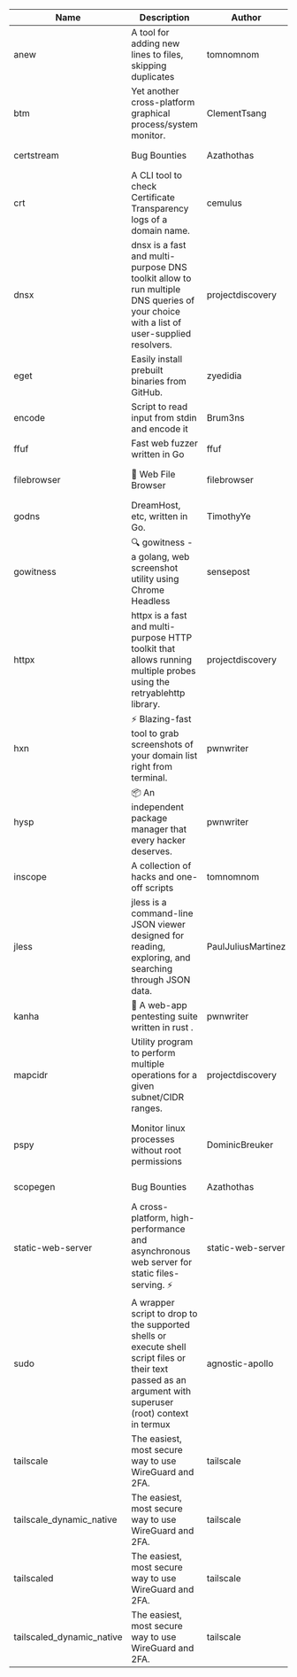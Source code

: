 | Name | Description | Author | Repository | Stars | Version | Updated | Size | SHA256SUM | B3SUM | Source | Language | License |
| ---- | ----------- | ------ | ---------- | ----- | ------- | ------- | ---- | --- | ------ | --------|-------- | ------- |
| anew | A tool for adding new lines to files, skipping duplicates | tomnomnom | [https://github.com/tomnomnom/anew](https://github.com/tomnomnom/anew) | 1118 | v0.1.1 | 2022-03-15T22:35:31Z | 1.41 MB | 71f4a6a24d16f0d78808ccbaabbb0d0a75b086494070eecb8f1e13cd098f9cda | f6da4ac6923f9fecac2b770956139ba4f45b0dcb2814d2b59a657f86d64fe51c | https://raw.githubusercontent.com/Azathothas/Toolpacks/main/aarch64_arm64_v8a_Android/anew | Go | MIT License |
| btm | Yet another cross-platform graphical process/system monitor. | ClementTsang | [https://github.com/ClementTsang/bottom](https://github.com/ClementTsang/bottom) | 8252 | 0.9.6 | 2023-08-27T01:43:44Z | 3.10 MB | 7b8a634b5b5f7ee07c90d845592e955208b96ed5192415fea550c6ac5fc1e829 | ae17cc6d7ba315ec873b4c491da916919fe3719f70f72af5ca2e69380a1adc38 | https://raw.githubusercontent.com/Azathothas/Toolpacks/main/aarch64_arm64_v8a_Android/btm | Rust | MIT License |
| certstream |  Bug Bounties | Azathothas | [https://github.com/Azathothas/Arsenal](https://github.com/Azathothas/Arsenal) | 13 | null |  | 4.54 MB | 37f9a4688a6859ca0371af3668c711d66e4b3ff0de8b55b9e5ecc7d78e57251c | 0824ab2b6dbd2afc399bade351f23760bc50d7016530dbfd3a357ada498d9294 | https://raw.githubusercontent.com/Azathothas/Toolpacks/main/aarch64_arm64_v8a_Android/certstream | Shell | null |
| crt | A CLI tool to check Certificate Transparency logs of a domain name. | cemulus | [https://github.com/cemulus/crt](https://github.com/cemulus/crt) | 64 | v0.1.0 | 2022-03-08T21:41:54Z | 4.63 MB | 16c7bfd4b2f38896cd05800bc74e1acbaa65b5c607834838842c01e2d632cfb8 | b6d521907c31503b8882a3d3d865f436d4eff41f05a917bd121f047be87b664d | https://raw.githubusercontent.com/Azathothas/Toolpacks/main/aarch64_arm64_v8a_Android/crt | Go | Apache License 2.0 |
| dnsx | dnsx is a fast and multi-purpose DNS toolkit allow to run multiple DNS queries of your choice with a list of user-supplied resolvers. | projectdiscovery | [https://github.com/projectdiscovery/dnsx](https://github.com/projectdiscovery/dnsx) | 1825 | v1.1.6 | 2023-11-11T19:20:44Z | 25.01 MB | 420449d2fd6b0d4d3d0f065665afbfc2f203c2edb5b94d48d1577b2ee1fef977 | 108cb10a27253dbfa59042b376866589a3a6837aa79c81010c8f92e6d5139535 | https://raw.githubusercontent.com/Azathothas/Toolpacks/main/aarch64_arm64_v8a_Android/dnsx | Go | MIT License |
| eget | Easily install prebuilt binaries from GitHub. | zyedidia | [https://github.com/zyedidia/eget](https://github.com/zyedidia/eget) | 659 | v1.3.3 | 2023-02-22T05:15:46Z | 6.49 MB | af83968bb95a1afaa0374eb711a12bc98d5a5deaa7ee8d5df2f85f66d2608cf8 | 68ef29cfbf7cb3da76864e41c4e7f5d92b5692fd467639b642fa0e087e56a8fe | https://raw.githubusercontent.com/Azathothas/Toolpacks/main/aarch64_arm64_v8a_Android/eget | Go | MIT License |
| encode | Script to read input from stdin and encode it | Brum3ns | [https://github.com/Brum3ns/encode](https://github.com/Brum3ns/encode) | 18 | null |  | 2.49 MB | d453d69368bf3b9b1ca04a5b587dd7983fc3c4377aac6b5a973328cda67a4d71 | f208bc6281fab40219965803e70be0183b91bc2b32cbbac26073651d2d915a72 | https://raw.githubusercontent.com/Azathothas/Toolpacks/main/aarch64_arm64_v8a_Android/encode | Go | MIT License |
| ffuf | Fast web fuzzer written in Go | ffuf | [https://github.com/ffuf/ffuf](https://github.com/ffuf/ffuf) | 10769 | v2.1.0 | 2023-09-16T12:23:19Z | 8.18 MB | 0b48d664d7ecd40b4f63573d9d0190b6a62bb46866ff66af4ee431e9fc6ce004 | 3f3f5a5f375ebac2cf77aeb9f623ee8e016078e4ea7c6a2dbeb484ea6be71e91 | https://raw.githubusercontent.com/Azathothas/Toolpacks/main/aarch64_arm64_v8a_Android/ffuf | Go | MIT License |
| filebrowser | 📂 Web File Browser | filebrowser | [https://github.com/filebrowser/filebrowser](https://github.com/filebrowser/filebrowser) | 22238 | v2.27.0 | 2024-01-02T14:38:37Z | 13.29 MB | d4a83496a0cbaa8550974bcd73a3421d834a245c0702ebd81b7eb41e87992a65 | a48d1c5a4c2e6f8dd1cb3b1884d377319df24401a95ff7e4bdab3fde3cd81c9b | https://raw.githubusercontent.com/Azathothas/Toolpacks/main/aarch64_arm64_v8a_Android/filebrowser | Go | Apache License 2.0 |
| godns |  DreamHost, etc, written in Go. | TimothyYe | [https://github.com/TimothyYe/godns](https://github.com/TimothyYe/godns) | 1386 | v3.0.5 | 2024-01-05T15:35:43Z | 11.81 MB | 00041eb1bc03c10bd60f2841e5c0727673e8dbfa77e27e6a607cdb943d79d406 | 54fc4fc287262b7940a594c332e61032086bd147f962f066f987059cc3835d8c | https://raw.githubusercontent.com/Azathothas/Toolpacks/main/aarch64_arm64_v8a_Android/godns | Go | Apache License 2.0 |
| gowitness | 🔍 gowitness - a golang, web screenshot utility using Chrome Headless | sensepost | [https://github.com/sensepost/gowitness](https://github.com/sensepost/gowitness) | 2536 | 2.5.1 | 2023-10-29T11:11:30Z | 25.96 MB | ba6dbe913c99d9333b7f2a27986e53c8722023687f7ed958ceaf1b4ef945c795 | f4db3cdc35161a03bf905354ba2a7b832fe07b9ed8d371cc4f63fb572f882f8a | https://raw.githubusercontent.com/Azathothas/Toolpacks/main/aarch64_arm64_v8a_Android/gowitness | Go | GNU General Public License v3.0 |
| httpx | httpx is a fast and multi-purpose HTTP toolkit that allows running multiple probes using the retryablehttp library. | projectdiscovery | [https://github.com/projectdiscovery/httpx](https://github.com/projectdiscovery/httpx) | 6356 | v1.3.7 | 2023-11-13T07:26:10Z | 39.73 MB | 87e41ea67d68b3a5d6f07c463c2be4feff49e3649125b0b201ffdbe20970a86e | 294b1626f354c673ab226448722a05b30b9f692631bb3308ed1183bf5eadba92 | https://raw.githubusercontent.com/Azathothas/Toolpacks/main/aarch64_arm64_v8a_Android/httpx | Go | MIT License |
| hxn | ⚡ Blazing-fast tool to grab screenshots of your domain list right from terminal. | pwnwriter | [https://github.com/pwnwriter/haylxon](https://github.com/pwnwriter/haylxon) | 351 | v0.1.10 | 2024-01-09T15:11:15Z | 5.94 MB | ca98c6d1210be877603229267e047d01e9c92b7bb316a711d13e7945eb6d9f35 | 7214c4e42827883c4c3f198fa31b35d4d6d1ff2d4e3ace66d7e75f69a814d778 | https://raw.githubusercontent.com/Azathothas/Toolpacks/main/aarch64_arm64_v8a_Android/hxn | Rust | MIT License |
| hysp | 📦 An independent package manager that every hacker deserves. | pwnwriter | [https://github.com/pwnwriter/hysp](https://github.com/pwnwriter/hysp) | 390 | v0.1.2 | 2023-12-13T15:03:18Z | 3.25 MB | 45cb0db69da283f88fd66552e5b7ad755c7a4fb3b35854147cb9581962e34bf4 | 9bdcb948698d4db45ee356cc2f824d719fd91ac823ea34a5daaae410010e1159 | https://raw.githubusercontent.com/Azathothas/Toolpacks/main/aarch64_arm64_v8a_Android/hysp | Rust | MIT License |
| inscope | A collection of hacks and one-off scripts | tomnomnom | [https://github.com/tomnomnom/hacks](https://github.com/tomnomnom/hacks) | 1985 | null |  | 1.79 MB | d8a842973371299e197749844c25c2145d13ff013b8b27b041a85544662db593 | aa55a5930025837ea2f9954da91db054fc2908a6c7d81d5849c3087980077429 | https://raw.githubusercontent.com/Azathothas/Toolpacks/main/aarch64_arm64_v8a_Android/inscope | Go | null |
| jless | jless is a command-line JSON viewer designed for reading, exploring, and searching through JSON data. | PaulJuliusMartinez | [https://github.com/PaulJuliusMartinez/jless](https://github.com/PaulJuliusMartinez/jless) | 4307 | v0.9.0 | 2023-07-17T02:51:34Z | 1.74 MB | f95b2c666fcc770a829cc241b7ad2631bc41258d8afd9a9a0f5115635279098a | e54b6f5027f01876c0d6cff993c6e75a0be33eec0242601e2b969536ee99a627 | https://raw.githubusercontent.com/Azathothas/Toolpacks/main/aarch64_arm64_v8a_Android/jless | Rust | MIT License |
| kanha | 🦚 A web-app pentesting suite written in rust . | pwnwriter | [https://github.com/pwnwriter/kanha](https://github.com/pwnwriter/kanha) | 232 | v-v0.1.2 | 2023-10-17T16:42:52Z | 2.77 MB | e98b78edc697919a405311f1b4b317ffe0b6a6917eca32effa3c998529e29e4f | 16f9c9f6e31758be0255755f8066c843702e7c8a92383919b8760a116bfb5aff | https://raw.githubusercontent.com/Azathothas/Toolpacks/main/aarch64_arm64_v8a_Android/kanha | Rust | MIT License |
| mapcidr | Utility program to perform multiple operations for a given subnet/CIDR ranges. | projectdiscovery | [https://github.com/projectdiscovery/mapcidr](https://github.com/projectdiscovery/mapcidr) | 875 | v1.1.16 | 2023-11-23T07:59:56Z | 22.31 MB | 1c5319afa7dc5825ec94b3009daf694389f28eea1898ff6176a25ee537dbbbeb | 65ce34f427357c4f473ed2fd7a3416d815d678ec49a191fed3581ddccae0f829 | https://raw.githubusercontent.com/Azathothas/Toolpacks/main/aarch64_arm64_v8a_Android/mapcidr | Go | MIT License |
| pspy | Monitor linux processes without root permissions | DominicBreuker | [https://github.com/DominicBreuker/pspy](https://github.com/DominicBreuker/pspy) | 4323 | v1.2.1 | 2023-01-17T21:10:08Z | 3.48 MB | cb50b7ed8f0e5f2e4fece53a2ccdf39c764ec1b69296097806bb5013beb958b9 | 9e829134a98ec8d9a97abaad1429585c7fd859b5af14f98ac91dfc23e291a484 | https://raw.githubusercontent.com/Azathothas/Toolpacks/main/aarch64_arm64_v8a_Android/pspy | Go | GNU General Public License v3.0 |
| scopegen |  Bug Bounties | Azathothas | [https://github.com/Azathothas/Arsenal](https://github.com/Azathothas/Arsenal) | 13 | null |  | 1.54 MB | b7c752f47aff29654d20d2c3bca9fa60312d3315c18b7c5d07f8ec57b7ca00ca | 5c2d6e5dd4b662b49fabc1c062dd15115a20beb7a4fb336da54af3eafe357646 | https://raw.githubusercontent.com/Azathothas/Toolpacks/main/aarch64_arm64_v8a_Android/scopegen | Shell | null |
| static-web-server | A cross-platform, high-performance and asynchronous web server for static files-serving. ⚡ | static-web-server | [https://github.com/static-web-server/static-web-server](https://github.com/static-web-server/static-web-server) | 978 | v2.24.2 | 2023-12-28T17:38:30Z | 6.44 MB | b91c0be5c541d063ef553aeac152f2c553a22bfd26e1d9da736e4bcd6c3299d5 | b81d7d2f8f24eccd2eb58d3ed59d3fdae47075101c03e692c53ac2b4eb5023f5 | https://raw.githubusercontent.com/Azathothas/Toolpacks/main/aarch64_arm64_v8a_Android/static-web-server | Rust | Apache License 2.0 |
| sudo | A wrapper script to drop to the supported shells or execute shell script files or their text passed as an argument with superuser (root) context in termux | agnostic-apollo | [https://github.com/agnostic-apollo/sudo](https://github.com/agnostic-apollo/sudo) | 65 | v0.2.0 | 2021-04-10T21:03:11Z | 0.24 MB | 9e56787b3ca489a9eb9e3a64f54944aa92c728d18576972ef7ef6bb10ca6462c | 261a7ec6cf5ed2fbc82f8128f2583eda7faeb8939b9e08143046f0b046e504ae | https://raw.githubusercontent.com/Azathothas/Toolpacks/main/aarch64_arm64_v8a_Android/sudo | Shell | MIT License |
| tailscale | The easiest, most secure way to use WireGuard and 2FA. | tailscale | [https://github.com/tailscale/tailscale](https://github.com/tailscale/tailscale) | 14967 | v1.56.1 | 2023-12-15T19:44:23Z | 10.42 MB | a114fc9064192e1eddbf0cec8ca95ff342df0b2ae717a6f9c628387ed6451c98 | 0887795552cff90cfd0844694b6c3a87024d97fae58c9a5ce8f7d806eaf923ce | https://raw.githubusercontent.com/Azathothas/Toolpacks/main/aarch64_arm64_v8a_Android/tailscale | Go | BSD 3-Clause New or Revised License |
| tailscale_dynamic_native | The easiest, most secure way to use WireGuard and 2FA. | tailscale | [https://github.com/tailscale/tailscale](https://github.com/tailscale/tailscale) | 14967 | v1.56.1 | 2023-12-15T19:44:23Z | 10.69 MB | dc7806a43838d16c04ba9afc276ba9ef3643c27f7a6deef6b6e96724693aca83 | 5fbd493cb7f7c860a45504815bb9db95ce8395a83210bb8049e1639e9ff944e3 | https://raw.githubusercontent.com/Azathothas/Toolpacks/main/aarch64_arm64_v8a_Android/tailscale_dynamic_native | Go | BSD 3-Clause New or Revised License |
| tailscaled | The easiest, most secure way to use WireGuard and 2FA. | tailscale | [https://github.com/tailscale/tailscale](https://github.com/tailscale/tailscale) | 14967 | v1.56.1 | 2023-12-15T19:44:23Z | 28.10 MB | 0340d673d4d2dcb8101c0bbfae2b4e3077626b9c48d4b930a2703a7b94029e77 | 8b556ab47194a3898393c5032987574b325777ecc36faf4dc4fdb34a52b98e2e | https://raw.githubusercontent.com/Azathothas/Toolpacks/main/aarch64_arm64_v8a_Android/tailscaled | Go | BSD 3-Clause New or Revised License |
| tailscaled_dynamic_native | The easiest, most secure way to use WireGuard and 2FA. | tailscale | [https://github.com/tailscale/tailscale](https://github.com/tailscale/tailscale) | 14967 | v1.56.1 | 2023-12-15T19:44:23Z | 29.86 MB | 9f8fe200c64b3d3ef29faa189146e836297ce02d11b06df92caa7dc276fcd668 | b76904e83c21128012b6ca79f21138f5e0a5d98338161d5722c8e39f78a3c2cd | https://raw.githubusercontent.com/Azathothas/Toolpacks/main/aarch64_arm64_v8a_Android/tailscaled_dynamic_native | Go | BSD 3-Clause New or Revised License |
